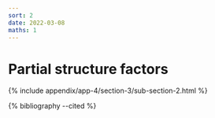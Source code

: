 ```yaml
---
sort: 2
date: 2022-03-08
maths: 1
---
```


# Partial structure factors

{% include appendix/app-4/section-3/sub-section-2.html %}

{% bibliography --cited %}

